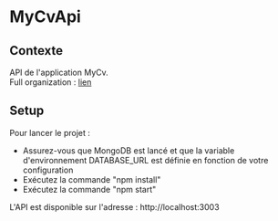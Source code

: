 # MyCvApi

## Contexte

API de l'application MyCv.  
Full organization : [lien](https://github.com/EFREi-Renforcement-Js-groupe-TDA)

## Setup

Pour lancer le projet :
- Assurez-vous que MongoDB est lancé et que la variable d'environnement DATABASE_URL est définie en fonction de votre configuration
- Exécutez la commande "npm install"
- Exécutez la commande "npm start"

L'API est disponible sur l'adresse : http://localhost:3003
